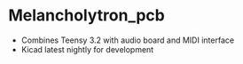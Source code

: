 # Melancholytron_pcb

* Combines Teensy 3.2 with audio board and MIDI interface
* Kicad latest nightly for development
